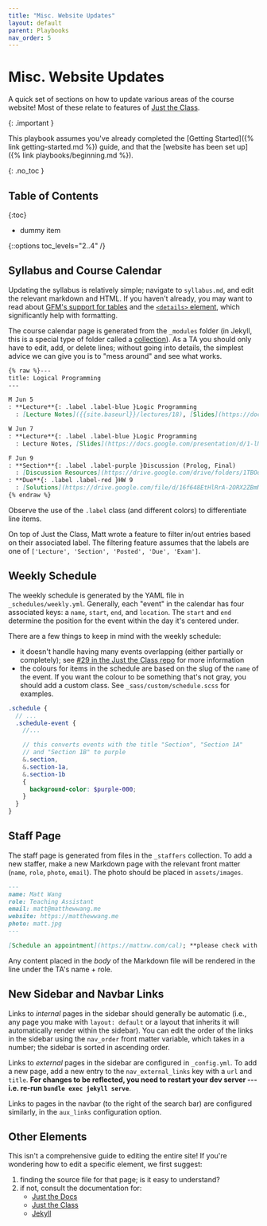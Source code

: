 ```yaml
---
title: "Misc. Website Updates"
layout: default
parent: Playbooks
nav_order: 5
---
```


# Misc. Website Updates

A quick set of sections on how to update various areas of the course website! Most of these relate to features of [Just the Class](https://github.com/kevinlin1/just-the-class).

{: .important }

This playbook assumes you've already completed the [Getting Started]({% link getting-started.md %}) guide, and that the [website has been set up]({% link playbooks/beginning.md %}).

{: .no_toc }

## Table of Contents

{:toc}

- dummy item

{::options toc_levels="2..4" /}

## Syllabus and Course Calendar

Updating the syllabus is relatively simple; navigate to `syllabus.md`, and edit the relevant markdown and HTML. If you haven't already, you may want to read about [GFM's support for tables](https://github.github.com/gfm/#tables-extension-) and the [`<details>` element](https://developer.mozilla.org/en-US/docs/Web/HTML/Element/details), which significantly help with formatting.

The course calendar page is generated from the `_modules` folder (in Jekyll, this is a special type of folder called a [collection](https://jekyllrb.com/docs/collections/)). As a TA you should only have to edit, add, or delete lines; without going into details, the simplest advice we can give you is to "mess around" and see what works.

```md
{% raw %}---
title: Logical Programming
---

M Jun 5
: **Lecture**{: .label .label-blue }Logic Programming
  : [Lecture Notes]({{site.baseurl}}/lectures/18), [Slides](https://docs.google.com/presentation/d/1-lNmUwBASu-KslLvfHpr7up8yOyRZmpa/edit?usp=sharing&ouid=101757866260235503028&rtpof=true&sd=true)

W Jun 7
: **Lecture**{: .label .label-blue }Logic Programming
  : Lecture Notes, [Slides](https://docs.google.com/presentation/d/1-lNmUwBASu-KslLvfHpr7up8yOyRZmpa/edit?usp=sharing&ouid=101757866260235503028&rtpof=true&sd=true)

F Jun 9
: **Section**{: .label .label-purple }Discussion (Prolog, Final)
  : [Discussion Resources](https://drive.google.com/drive/folders/1TBOqhuq2-JFEcW0KNkbnC6UXtpGUsATe)
: **Due**{: .label .label-red }HW 9
  : [Solutions](https://drive.google.com/file/d/16f648EtHlRrA-2ORX2ZBmMO1jPw9huhj/view?usp=sharing)
{% endraw %}
```

Observe the use of the `.label` class (and different colors) to differentiate line items.

On top of Just the Class, Matt wrote a feature to filter in/out entries based on their associated label. The filtering feature assumes that the labels are one of `['Lecture', 'Section', 'Posted', 'Due', 'Exam']`.

## Weekly Schedule

The weekly schedule is generated by the YAML file in `_schedules/weekly.yml`. Generally, each "event" in the calendar has four associated keys: a `name`, `start`, `end`, and `location`. The `start` and `end` determine the position for the event within the day it's centered under.

There are a few things to keep in mind with the weekly schedule:

- it doesn't handle having many events overlapping (either partially or completely); see [#29 in the Just the Class repo](https://github.com/kevinlin1/just-the-class/issues/29) for more information
- the colours for items in the schedule are based on the slug of the `name` of the event. If you want the colour to be something that's not gray, you should add a custom class. See `_sass/custom/schedule.scss` for examples.

```scss
.schedule {
  // ...
  .schedule-event {
    //...

    // this converts events with the title "Section", "Section 1A"
    // and "Section 1B" to purple
    &.section,
    &.section-1a,
    &.section-1b
    {
      background-color: $purple-000;
    }
  }
}
```

## Staff Page

The staff page is generated from files in the `_staffers` collection. To add a new staffer, make a new Markdown page with the relevant front matter (`name`, `role`, `photo`, `email`). The photo should be placed in `assets/images`.

```md
---
name: Matt Wang
role: Teaching Assistant
email: matt@matthewwang.me
website: https://matthewwang.me
photo: matt.jpg
---

[Schedule an appointment](https://mattxw.com/cal); **please check with Matt first!**
```

Any content placed in the *body* of the Markdown file will be rendered in the line under the TA's name + role.


## New Sidebar and Navbar Links

Links to *internal* pages in the sidebar should generally be automatic (i.e., any page you make with `layout: default` or a layout that inherits it will automatically render within the sidebar). You can edit the order of the links in the sidebar using the `nav_order` front matter variable, which takes in a number; the sidebar is sorted in ascending order.

Links to *external* pages in the sidebar are configured in `_config.yml`. To add a new page, add a new entry to the `nav_external_links` key with a `url` and `title`. **For changes to be reflected, you need to restart your dev server --- i.e. re-run `bundle exec jekyll serve`**.

Links to pages in the navbar (to the right of the search bar) are configured similarly, in the `aux_links` configuration option.

## Other Elements

This isn't a comprehensive guide to editing the entire site! If you're wondering how to edit a specific element, we first suggest:

1. finding the source file for that page; is it easy to understand?
2. if not, consult the documentation for:
    - [Just the Docs](https://just-the-docs.com)
    - [Just the Class](https://github.com/kevinlin1/just-the-class)
    - [Jekyll](https://jekyllrb.com)
